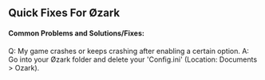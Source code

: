 ## Quick Fixes For Øzark

#### Common Problems and Solutions/Fixes:
Q: My game crashes or keeps crashing after enabling a certain option.
A: Go into your Øzark folder and delete your 'Config.ini' (Location: Documents > Ozark).